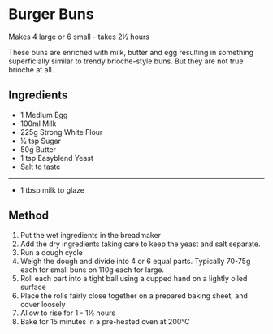 # Burger Buns

Makes 4 large or 6 small - takes 2½ hours

These buns are enriched with milk, butter and egg resulting in something superficially similar to trendy brioche-style buns. But they are not true brioche at all.

## Ingredients

- 1 Medium Egg
- 100ml Milk
- 225g Strong White Flour
- ½ tsp Sugar
- 50g Butter
- 1 tsp Easyblend Yeast
- Salt to taste

---

- 1 tbsp milk to glaze

## Method

1. Put the wet ingredients in the breadmaker
1. Add the dry ingredients taking care to keep the yeast and salt separate.
1. Run a dough cycle
1. Weigh the dough and divide into 4 or 6 equal parts. Typically 70-75g each for small buns on 110g each for large.
1. Roll each part into a tight ball using a cupped hand on a lightly oiled surface
1. Place the rolls fairly close together on a prepared baking sheet, and cover loosely
1. Allow to rise for 1 - 1½ hours
1. Bake for 15 minutes in a pre-heated oven at 200°C
